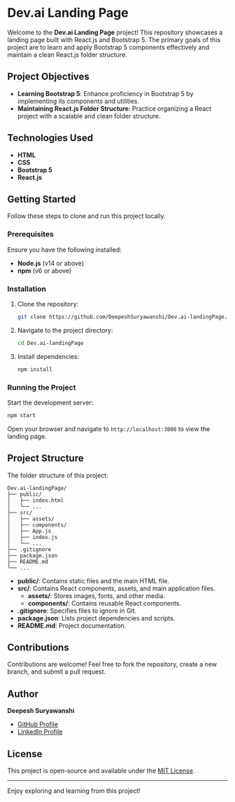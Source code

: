 # Dev.ai Landing Page

Welcome to the **Dev.ai Landing Page** project! This repository showcases a landing page built with React.js and Bootstrap 5. The primary goals of this project are to learn and apply Bootstrap 5 components effectively and maintain a clean React.js folder structure.

## Project Objectives

- **Learning Bootstrap 5**: Enhance proficiency in Bootstrap 5 by implementing its components and utilities.
- **Maintaining React.js Folder Structure**: Practice organizing a React project with a scalable and clean folder structure.

## Technologies Used

- **HTML**
- **CSS**
- **Bootstrap 5**
- **React.js**

## Getting Started

Follow these steps to clone and run this project locally.

### Prerequisites

Ensure you have the following installed:

- **Node.js** (v14 or above)
- **npm** (v6 or above)

### Installation

1. Clone the repository:
   ```bash
   git clone https://github.com/DeepeshSuryawanshi/Dev.ai-landingPage.git
   ```

2. Navigate to the project directory:
   ```bash
   cd Dev.ai-landingPage
   ```

3. Install dependencies:
   ```bash
   npm install
   ```

### Running the Project

Start the development server:
```bash
npm start
```

Open your browser and navigate to `http://localhost:3000` to view the landing page.

## Project Structure

The folder structure of this project:

```
Dev.ai-landingPage/
├── public/
│   ├── index.html
│   └── ...
├── src/
│   ├── assets/
│   ├── components/
│   ├── App.js
│   ├── index.js
│   └── ...
├── .gitignore
├── package.json
├── README.md
└── ...
```

- **public/**: Contains static files and the main HTML file.
- **src/**: Contains React components, assets, and main application files.
  - **assets/**: Stores images, fonts, and other media.
  - **components/**: Contains reusable React components.
- **.gitignore**: Specifies files to ignore in Git.
- **package.json**: Lists project dependencies and scripts.
- **README.md**: Project documentation.

## Contributions

Contributions are welcome! Feel free to fork the repository, create a new branch, and submit a pull request.

## Author

**Deepesh Suryawanshi**

- [GitHub Profile](https://github.com/DeepeshSuryawanshi)
- [LinkedIn Profile](https://www.linkedin.com/in/deepesh-suryawanshi/)

## License

This project is open-source and available under the [MIT License](LICENSE).

---

Enjoy exploring and learning from this project!
